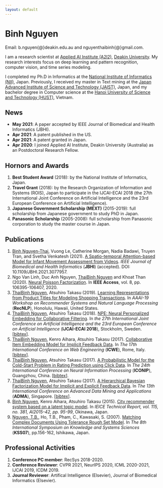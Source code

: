 ```yaml
---
layout: default
---
```

# Binh Nguyen
Email: b.nguyen{@}deakin.edu.au and nguyenthaibinh{@}gmail.com.

I am a research scientist at <a href="https://a2i2.deakin.edu.au">Applied AI Institute (A2I2)</a>, <a href="https://www.deakin.edu.au">Deakin University</a>. My research interests focus on deep learning and pattern recognition, computer vision, and time series modeling.

I completed my Ph.D in Informatics at the <a href="http://www.nii.ac.jp/graduate/en/">National Institute of Informatics (NII)</a>, Japan. Previously, I received my master in Text mining at the <a href="https://www.jaist.ac.jp/english/">Japan Advanced Institute of Science and Technology (JAIST)</a>, Japan, and my bachelor degree in Computer science at the <a href="https://en.hust.edu.vn/home">Hanoi University of Science and Technology (HUST)</a>, Vietnam.

## News
- **May 2021**: A paper accepted by IEEE Journal of Biomedical and Health Informatics (JBHI).
- **Apr 2021**: A patent published in the US.
- **Apr 2021**: A patent granted in Japan.
- **Apr 2020**: I joined Applied AI Institute, Deakin University (Australia) as an Postdoctoral Research Fellow.

## Hornors and Awards
1. **Best Student Award** (2018): by the National Institute of Informatics, Japan.
2. **Travel Grant** (2018): by the Research Organization of Information and Systems (ROIS), Japan to participate in the IJCAI-ECAI 2018 (the 27th International Joint Conference on Artificial Intelligence and the 23rd European Conference on Artificial Intelligence).
3. **Japanese Government Scholarship (MEXT)** (2015-2019): full scholarship from Japanese government to study PhD in Japan.
4. **Panasonic Scholarship** (2005-2008): full scholarship from Panasonic corporation to study the master course in Japan.

## Publications
1. <u>Binh Nguyen-Thai</u>, Vuong Le, Catherine Morgan, Nadia Badawi, Truyen Tran, and Svetha Venkatesh (2021). <a href='https://ieeexplore.ieee.org/document/9425001' target="_blank">A Spatio-temporal Attention-based Model for Infant Movement Assessment from Videos</a>. *IEEE Journal of Biomedical and Health Informatics* (**JBHI**) (accepted). DOI: 10.1109/JBHI.2021.3077957.
1. Ngo Van Linh, Duc Anh Nguyen, <u>ThaiBinh Nguyen</u> and Khoat Than (2020). <a href="https://ieeexplore.ieee.org/document/9091827" target="_blank">Neural Poisson Factorization</a>. In **IEEE Access**, vol. 8, pp. 106395-106407, 2020.
1. <u>ThaiBinh Nguyen</u>, Atsuhiro Takasu (2019). <a href='https://arxiv.org/pdf/1811.01166' target="_blank">Learning Representations from Product Titles for Modeling Shopping Transactions</a>. In *AAAI-19 Workshop on Recommender Systems and Natural Language Processing* (**RecNLP**), Honolulu, Hawaii, United States.
1. <u>ThaiBinh Nguyen</u>, Atsuhiro Takasu (2018). <a href='papers/npe_ijcai18.pdf' target="_blank">NPE: Neural Personalized Embedding for Collaborative Filtering</a>. In *the 27th International Joint Conference on Artificial Intelligence and the 23rd European Conference on Artificial Intelligence* (**IJCAI-ECAI 2018**), Stockholm, Sweden. <!--[<a href="https://github.com/nguyenthaibinh/NPE"  target="_blank">code</a>]-->[<a href="bibtex.html#nguyen2018npe">bibtex</a>].
1. <u>ThaiBinh Nguyen</u>, Kenro Aihara, Atsuhiro Takasu (2017). <a href='papers/icwe2017.pdf' target="_blank">Collaborative Item Embedding Model for Implicit Feedback Data</a>. In *The 17th International Conference on Web Engineering* (**ICWE**), Rome, Italy. [<a href="bibtex.html#nguyen2017collaborative">bibtex</a>].
1. <u>ThaiBinh Nguyen</u>, Atsuhiro Takasu (2017). <a href='papers/iconip2017.pdf' target="_blank">A Probabilistic Model for the Cold-Start Problem in Rating Prediction using Click Data</a>. In *The 24th International Conference on Neural Information Processing* (**ICONIP**), Guangzhou, China. [<a href="bibtex.html#nguyen2017probabilistic">bibtex</a>].
1. <u>ThaiBinh Nguyen</u>, Atsuhiro Takasu (2017). <a href='papers/adma2017.pdf' target="_blank">A Hierarchical Bayesian Factorization Model for Implicit and Explicit Feedback Data</a>. In *The 13th International Conference on Advanced Data Mining and Applications* (**ADMA**), Singapore. [<a href="bibtex.html#nguyen2017hierarchical">bibtex</a>].
1. <u>Binh Nguyen</u>, Kenro Aihara, Atsuhiro Takasu (2015). <a href='papers/city_rec2015.pdf' target="_blank">City recommender system based on a latent topic model</a>. In *IEICE Technical Report, vol. 115, no. 381, AI2015-42, pp. 95-99*, Okinawa, Japan.
1. <u>Nguyen, T.B.</u>, Ho, T.B., Pham, C., Kawasaki, S. (2007). <a href='papers/kss2007.pdf' target="_blank">Matching Complex Documents Using Tolerance Rough Set Model</a>. In *The 8th International Symposium on Knowledge and Systems Sciences* (**KSS07**), pp.156-162, Ishikawa, Japan.

## Professional Activities
1. **Conference PC member**: RecSys 2018-2020.
2. **Conference Reviewer**: CVPR 2021, NeurIPS 2020, ICML 2020-2021, IJCAI 2019, ICDM 2019.
3. **Journal Reviewer**: Artifical Intelligence (Elsevier), Journal of Biomedical Informatics (Elsevier). 
